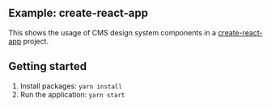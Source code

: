 ## Example: create-react-app

This shows the usage of CMS design system components in a [create-react-app](https://create-react-app.dev/docs/getting-started/) project. 

## Getting started

1. Install packages: `yarn install`
1. Run the application: `yarn start`
